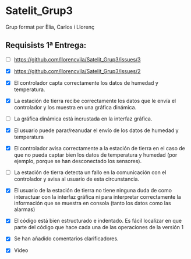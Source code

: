# Satelit_Grup3
Grup format per Èlia, Carlos i Llorenç

## Requisists 1ª Entrega:
- [ ] https://github.com/llorencvila/Satelit_Grup3/issues/3
- [X] https://github.com/llorencvila/Satelit_Grup3/issues/2 
- [x] El controlador capta correctamente los datos de humedad y temperatura.
- [X] La estación de tierra recibe correctamente los datos que le envía el controlador y los muestra en una gráfica dinámica.
- [ ] La gráfica dinámica está incrustada en la interfaz gráfica.
- [X] El usuario puede parar/reanudar el envío de los datos de humedad y temperatura
- [X] El controlador avisa correctamente a la estación de tierra en el caso de que no pueda captar bien los datos de temperatura y humedad (por ejemplo, porque se han desconectado los sensores).
- [ ] La estación de tierra detecta un fallo en la comunicación con el controlador y avisa al usuario de esta circunstancia.
- [X] El usuario de la estación de tierra no tiene ninguna duda de como interactuar con la interfaz gráfica ni para interpretar correctamente la información que se muestra en consola (tanto los datos como las alarmas)
- [X] El código está bien estructurado e indentado. Es fácil localizar en que parte del código que hace cada una de las operaciones de la versión 1
- [X] Se han añadido comentarios clarificadores.
- [X] Video

